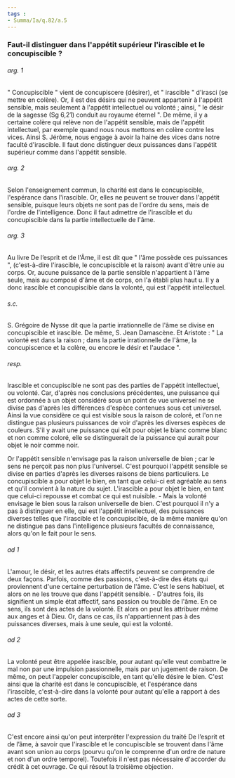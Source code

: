 ```yaml
---
tags : 
- Summa/Ia/q.82/a.5
---
```


### Faut-il distinguer dans l'appétit supérieur l'irascible et le concupiscible ?



###### arg. 1
" Concupiscible " vient de concupiscere (désirer), et " irascible " d'irasci (se mettre en colère). Or, il est des désirs qui ne peuvent appartenir à l'appétit sensible, mais seulement à l'appétit intellectuel ou volonté ; ainsi, " le désir de la sagesse (Sg 6,21) conduit au royaume éternel ". De même, il y a certaine colère qui relève non de l'appétit sensible, mais de l'appétit intellectuel, par exemple quand nous nous mettons en colère contre les vices. Ainsi S. Jérôme, nous engage à avoir la haine des vices dans notre faculté d'irascible. Il faut donc distinguer deux puissances dans l'appétit supérieur comme dans l'appétit sensible. 

###### arg. 2
Selon l'enseignement commun, la charité est dans le concupiscible, l'espérance dans l'irascible. Or, elles ne peuvent se trouver dans l'appétit sensible, puisque leurs objets ne sont pas de l'ordre du sens, mais de l'ordre de l'intelligence. Donc il faut admettre de l'irascible et du concupiscible dans la partie intellectuelle de l'âme. 

###### arg. 3
Au livre De l’esprit et de l'Âme, il est dit que " l'âme possède ces puissances ", (c'est-à-dire l'irascible, le concupiscible et la raison) avant d'être unie au corps. Or, aucune puissance de la partie sensible n'appartient à l'âme seule, mais au composé d'âme et de corps, on l'a établi plus haut u. Il y a donc irascible et concupiscible dans la volonté, qui est l'appétit intellectuel. 

###### s.c.
S. Grégoire de Nysse dit que la partie irrationnelle de l'âme se divise en concupiscible et irascible. De même, S. Jean Damascène. Et Aristote : " La volonté est dans la raison ; dans la partie irrationnelle de l'âme, la concupiscence et la colère, ou encore le désir et l'audace ". 

###### resp.
Irascible et concupiscible ne sont pas des parties de l'appétit intellectuel, ou volonté. Car, d'après nos conclusions précédentes, une puissance qui est ordonnée à un objet considéré sous un point de vue universel ne se divise pas d'après les différences d'espèce contenues sous cet universel. Ainsi la vue considère ce qui est visible sous la raison de coloré, et l'on ne distingue pas plusieurs puissances de voir d'après les diverses espèces de couleurs. S'il y avait une puissance qui eût pour objet le blanc comme blanc et non comme coloré, elle se distinguerait de la puissance qui aurait pour objet le noir comme noir. 

Or l'appétit sensible n'envisage pas la raison universelle de bien ; car le sens ne perçoit pas non plus l'universel. C'est pourquoi l'appétit sensible se divise en parties d'après les diverses raisons de biens particuliers. Le concupiscible a pour objet le bien, en tant que celui-ci est agréable au sens et qu'il convient à la nature du sujet. L'irascible a pour objet le bien, en tant que celui-ci repousse et combat ce qui est nuisible. - Mais la volonté envisage le bien sous la raison universelle de bien. C'est pourquoi il n'y a pas à distinguer en elle, qui est l'appétit intellectuel, des puissances diverses telles que l'irascible et le concupiscible, de la même manière qu'on ne distingue pas dans l'intelligence plusieurs facultés de connaissance, alors qu'on le fait pour le sens. 

###### ad 1
L'amour, le désir, et les autres états affectifs peuvent se comprendre de deux façons. Parfois, comme des passions, c'est-à-dire des états qui proviennent d'une certaine perturbation de l'âme. C'est le sens habituel, et alors on ne les trouve que dans l'appétit sensible. - D'autres fois, ils signifient un simple état affectif, sans passion ou trouble de l'âme. En ce sens, ils sont des actes de la volonté. Et alors on peut les attribuer même aux anges et à Dieu. Or, dans ce cas, ils n'appartiennent pas à des puissances diverses, mais à une seule, qui est la volonté. 

###### ad 2
La volonté peut être appelée irascible, pour autant qu'elle veut combattre le mal non par une impulsion passionnelle, mais par un jugement de raison. De même, on peut l'appeler concupiscible, en tant qu'elle désire le bien. C'est ainsi que la charité est dans le concupiscible, et l'espérance dans l'irascible, c'est-à-dire dans la volonté pour autant qu'elle a rapport à des actes de cette sorte. 

###### ad 3
C'est encore ainsi qu'on peut interpréter l'expression du traité De l’esprit et de l’âme, à savoir que l'irascible et le concupiscible se trouvent dans l'âme avant son union au corps (pourvu qu'on le comprenne d'un ordre de nature et non d'un ordre temporel). Toutefois il n'est pas nécessaire d'accorder du crédit à cet ouvrage. Ce qui résout la troisième objection. 



